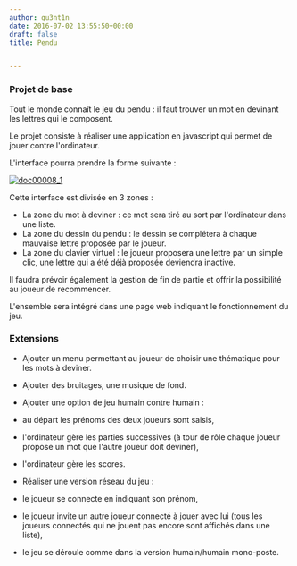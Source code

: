 ```yaml
---
author: qu3nt1n
date: 2016-07-02 13:55:50+00:00
draft: false
title: Pendu


---
```


### Projet de base





Tout le monde connaît le jeu du pendu : il faut trouver un mot en devinant les lettres qui le composent.



Le projet consiste à réaliser une application en javascript qui permet de jouer contre l'ordinateur.



L'interface pourra prendre la forme suivante :




[![doc00008_1](http://qkzk.xyz/wp-content/uploads/2016/07/doc00008_1.jpeg)
](http://qkzk.xyz/wp-content/uploads/2016/07/doc00008_1.jpeg)




Cette interface est divisée en 3 zones :






* La zone du mot à deviner : ce mot sera tiré au sort par l'ordinateur dans une liste.
* La zone du dessin du pendu : le dessin se complétera à chaque mauvaise lettre proposée par le joueur.
* La zone du clavier virtuel : le joueur proposera une lettre par un simple clic, une lettre qui a été déjà proposée
deviendra inactive. 




Il faudra prévoir également la gestion de fin de partie et offrir la possibilité au joueur de recommencer.



L'ensemble sera intégré dans une page web indiquant le fonctionnement du jeu. 





### Extensions








* Ajouter un menu permettant au joueur de choisir une thématique pour les mots à deviner.
* Ajouter des bruitages, une musique de fond.
* Ajouter une option de jeu humain contre humain :

* au départ les prénoms des deux joueurs sont saisis,
* l'ordinateur gère les parties successives (à tour de rôle chaque joueur propose un mot que l'autre joueur doit deviner),
* l'ordinateur gère les scores.

* Réaliser une version réseau du jeu :

* le joueur se connecte en indiquant son prénom,
* le joueur invite un autre joueur connecté à jouer avec lui (tous les joueurs connectés qui ne jouent pas encore sont affichés dans une liste), 
* le jeu se déroule comme dans la version humain/humain mono-poste.


